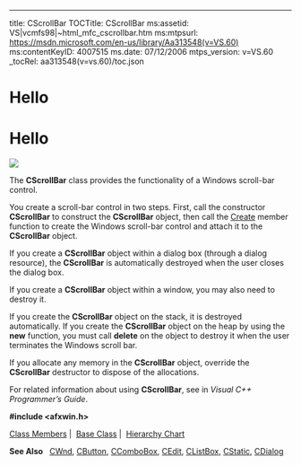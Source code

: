 ---
title: CScrollBar
TOCTitle: CScrollBar
ms:assetid: VS|vcmfs98|~html_mfc_cscrollbar.htm
ms:mtpsurl: https://msdn.microsoft.com/en-us/library/Aa313548(v=VS.60)
ms:contentKeyID: 4007515
ms.date: 07/12/2006
mtps_version: v=VS.60
_tocRel: aa313548(v=vs.60)/toc.json
 
# Hello

# Hello


![](images\Aa313548.cscrolbr(en-us,VS.60).gif)

The **CScrollBar** class provides the functionality of a Windows scroll-bar control.

You create a scroll-bar control in two steps. First, call the constructor **CScrollBar** to construct the **CScrollBar** object, then call the [Create](aa313520\(v=vs.60\).md) member function to create the Windows scroll-bar control and attach it to the **CScrollBar** object.

If you create a **CScrollBar** object within a dialog box (through a dialog resource), the **CScrollBar** is automatically destroyed when the user closes the dialog box.

If you create a **CScrollBar** object within a window, you may also need to destroy it.

If you create the **CScrollBar** object on the stack, it is destroyed automatically. If you create the **CScrollBar** object on the heap by using the **new** function, you must call **delete** on the object to destroy it when the user terminates the Windows scroll bar.

If you allocate any memory in the **CScrollBar** object, override the **CScrollBar** destructor to dispose of the allocations.

For related information about using **CScrollBar**, see [](https://msdn.microsoft.com/en-us/library/_core_control_topics\(v=VS.60\)) in *Visual C++ Programmer’s Guide*.

**\#include \<afxwin.h\>**

[Class Members](aa300414\(v=vs.60\).md) |  [Base Class](aa250362\(v=vs.60\).md) |  [Hierarchy Chart](aa251523\(v=vs.60\).md)

**See Also**   [CWnd](aa250362\(v=vs.60\).md), [CButton](https://msdn.microsoft.com/en-us/library/vs%7cvclib%7c%7e%5chtml%5c_mfc_cbutton.htm\(v=VS.60\)), [CComboBox](aa278731\(v=vs.60\).md), [CEdit](aa279340\(v=vs.60\).md), [CListBox](aa295587\(v=vs.60\).md), [CStatic](aa314170\(v=vs.60\).md), [CDialog](aa279061\(v=vs.60\).md)

